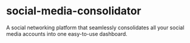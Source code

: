 # social-media-consolidator

A social networking platform that seamlessly consolidates all your social media accounts into one easy-to-use dashboard.

